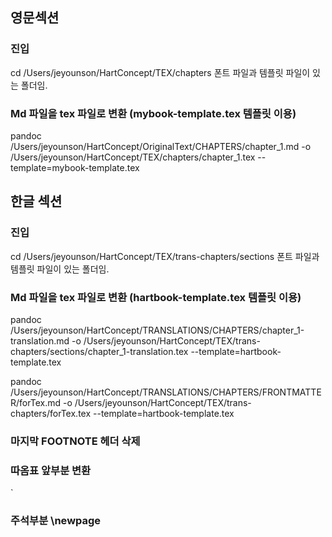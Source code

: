 ## 영문섹션

### 진입
cd /Users/jeyounson/HartConcept/TEX/chapters
폰트 파일과 템플릿 파일이 있는 폴더임.

### Md 파일을 tex 파일로 변환 (mybook-template.tex 템플릿 이용)

pandoc /Users/jeyounson/HartConcept/OriginalText/CHAPTERS/chapter_1.md -o /Users/jeyounson/HartConcept/TEX/chapters/chapter_1.tex --template=mybook-template.tex

## 한글 섹션

### 진입
cd /Users/jeyounson/HartConcept/TEX/trans-chapters/sections
폰트 파일과 템플릿 파일이 있는 폴더임.

### Md 파일을 tex 파일로 변환 (hartbook-template.tex 템플릿 이용)

pandoc /Users/jeyounson/HartConcept/TRANSLATIONS/CHAPTERS/chapter_1-translation.md -o /Users/jeyounson/HartConcept/TEX/trans-chapters/sections/chapter_1-translation.tex --template=hartbook-template.tex


pandoc /Users/jeyounson/HartConcept/TRANSLATIONS/CHAPTERS/FRONTMATTER/forTex.md -o /Users/jeyounson/HartConcept/TEX/trans-chapters/forTex.tex --template=hartbook-template.tex

### 마지막 FOOTNOTE 헤더 삭제

### 따옴표 앞부분 변환
`  

### 주석부분 \newpage